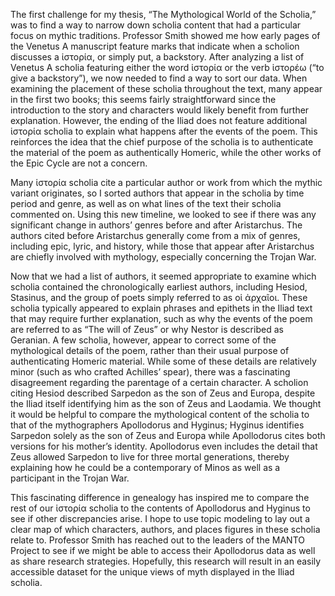 The first challenge for my thesis, “The Mythological World of the Scholia,” was to find a way to narrow down scholia content that had a particular focus on mythic traditions. Professor Smith showed me how early pages of the Venetus A manuscript feature marks that indicate when a scholion discusses a ἱστορία, or simply put, a backstory. After analyzing a list of Venetus A scholia featuring either the word ἱστορία or the verb ἱστορέω (“to give a backstory”), we now needed to find a way to sort our data. When examining the placement of these scholia throughout the text, many appear in the first two books; this seems fairly straightforward since the introduction to the story and characters would likely benefit from further explanation. However, the ending of the Iliad does not feature additional ἱστορία scholia to explain what happens after the events of the poem. This reinforces the idea that the chief purpose of the scholia is to authenticate the material of the poem as authentically Homeric, while the other works of the Epic Cycle are not a concern. 
 
Many ἱστορία scholia cite a particular author or work from which the mythic variant originates, so I sorted authors that appear in the scholia by time period and genre, as well as on what lines of the text their scholia commented on. Using this new timeline, we looked to see if there was any significant change in authors’ genres before and after Aristarchus. The authors cited before Aristarchus generally come from a mix of genres, including epic, lyric, and history, while those that appear after Aristarchus are chiefly involved with mythology, especially concerning the Trojan War.

Now that we had a list of authors, it seemed appropriate to examine which scholia contained the chronologically earliest authors, including Hesiod, Stasinus, and the group of poets simply referred to as οἱ ἀρχαῖοι. These scholia typically appeared to explain phrases and epithets in the Iliad text that may require further explanation, such as why the events of the poem are referred to as “The will of Zeus” or why Nestor is described as Geranian. A few scholia, however, appear to correct some of the mythological details of the poem, rather than their usual purpose of authenticating Homeric material. While some of these details are relatively minor (such as who crafted Achilles’ spear), there was a fascinating disagreement regarding the parentage of a certain character. A scholion citing Hesiod described Sarpedon as the son of Zeus and Europa, despite the Iliad itself identifying him as the son of Zeus and Laodamia. We thought it would be helpful to compare the mythological content of the scholia to that of the mythographers Apollodorus and Hyginus; Hyginus identifies Sarpedon solely as the son of Zeus and Europa while Apollodorus cites both versions for his mother’s identity. Apollodorus even includes the detail that Zeus allowed Sarpedon to live for three mortal generations, thereby explaining how he could be a contemporary of Minos as well as a participant in the Trojan War.

This fascinating difference in genealogy has inspired me to compare the rest of our ἱστορία scholia to the contents of Apollodorus and Hyginus to see if other discrepancies arise. I hope to use topic modeling to lay out a clear map of which characters, authors, and places figures in these scholia relate to. Professor Smith has reached out to the leaders of the MANTO Project to see if we might be able to access their Apollodorus data as well as share research strategies. Hopefully, this research will result in an easily accessible dataset for the unique views of myth displayed in the Iliad scholia. 
 


